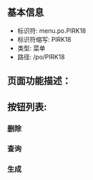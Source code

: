 
## 基本信息

- 标识符: menu.po.PIRK18
- 标识符缩写: PIRK18
- 类型: 菜单
- 路径: /po/PIRK18

## 页面功能描述：





## 按钮列表:


### 删除



### 查询



### 生成



